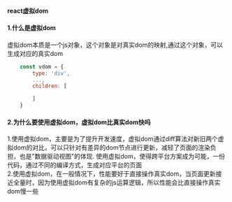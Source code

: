 #### react虚拟dom

#### 1.什么是虚拟dom 

虚拟dom本质是一个js对象，这个对象是对真实dom的映射,通过这个对象，可以生成对应的真实dom

```js
    const vdom = {
        type: 'div',
        ...,
        children: [

        ]
    }
```
#### 2.为什么要使用虚拟dom，虚拟dom比真实dom快吗
1.使用虚拟dom，主要是为了提升开发速度，虚拟dom通过diff算法对新旧两个虚拟dom的对比，可以只针对有差异的dom节点进行更新，减轻了页面的渲染负担，也是"数据驱动视图"的体现. 使用虚拟dom，使得跨平台方案成为可能，一份代码，通过不同的编译方式，生成对应平台的页面  
2.使用虚拟dom，在一般情况下，性能要好于直接操作真实dom，当页面更新接近全量时，因为使用虚拟dom有复杂的js运算逻辑，所以性能会比直接操作真实dom慢一些